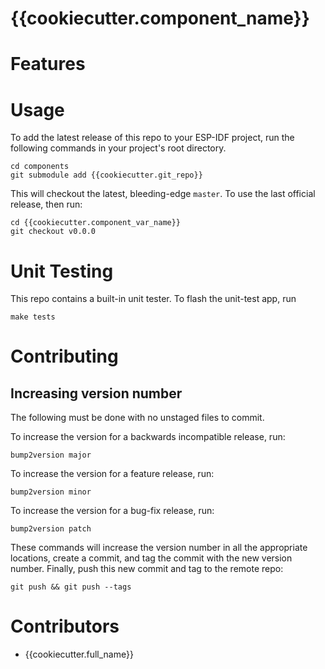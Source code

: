 
# {{cookiecutter.component_name}}

# Features

# Usage

To add the latest release of this repo to your ESP-IDF project, run the following
commands in your project's root directory.

```
cd components
git submodule add {{cookiecutter.git_repo}}
```

This will checkout the latest, bleeding-edge `master`. To use the last official
release, then run:

```
cd {{cookiecutter.component_var_name}}
git checkout v0.0.0
```

# Unit Testing
This repo contains a built-in unit tester. To flash the unit-test app, run

```
make tests
```

# Contributing

## Increasing version number

The following must be done with no unstaged files to commit.

To increase the version for a backwards incompatible release, run:

```
bump2version major
```

To increase the version for a feature release, run:

```
bump2version minor
```

To increase the version for a bug-fix release, run:

```
bump2version patch
```

These commands will increase the version number in all the appropriate locations,
create a commit, and tag the commit with the new version number. Finally,
push this new commit and tag to the remote repo:

```
git push && git push --tags
```

# Contributors

* {{cookiecutter.full_name}}
